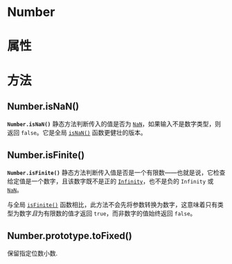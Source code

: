 # Number

# 属性

# 方法

## Number.isNaN()

**`Number.isNaN()`** 静态方法判断传入的值是否为 [`NaN`](https://developer.mozilla.org/zh-CN/docs/Web/JavaScript/Reference/Global_Objects/NaN)，如果输入不是数字类型，则返回 `false`。它是全局 [`isNaN()`](https://developer.mozilla.org/zh-CN/docs/Web/JavaScript/Reference/Global_Objects/isNaN) 函数更健壮的版本。

## Number.isFinite()

**`Number.isFinite()`** 静态方法判断传入值是否是一个有限数——也就是说，它检查给定值是一个数字，且该数字既不是正的 [`Infinity`](https://developer.mozilla.org/zh-CN/docs/Web/JavaScript/Reference/Global_Objects/Infinity)，也不是负的 `Infinity` 或 [`NaN`](https://developer.mozilla.org/zh-CN/docs/Web/JavaScript/Reference/Global_Objects/NaN)。

与全局 [`isFinite()`](https://developer.mozilla.org/zh-CN/docs/Web/JavaScript/Reference/Global_Objects/isFinite) 函数相比，此方法不会先将参数转换为数字，这意味着只有类型为数字*且*为有限数的值才返回 `true`，而非数字的值始终返回 `false`。

## Number.prototype.toFixed()

保留指定位数小数.